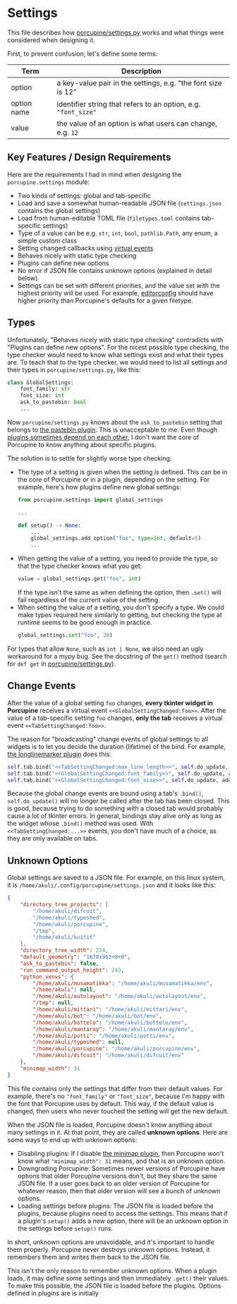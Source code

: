 # Settings

This file describes how [porcupine/settings.py](../porcupine/settings.py) works
and what things were considered when designing it.

First, to prevent confusion, let's define some terms:

| Term          | Description                                                       |
|---------------|-------------------------------------------------------------------|
| option        | a key-value pair in the settings, e.g. "the font size is 12"      |
| option name   | identifier string that refers to an option, e.g. `"font_size"`    |
| value         | the value of an option is what users can change, e.g. `12`        |


## Key Features / Design Requirements

Here are the requirements I had in mind when designing the `porcupine.settings` module:
- Two kinds of settings: global and tab-specific
- Load and save a somewhat human-readable JSON file (`settings.json` contains the global settings)
- Load from human-editable TOML file (`filetypes.toml` contains tab-specific settings)
- Type of a value can be e.g. `str`, `int`, `bool`, `pathlib.Path`, any enum, a simple custom class
- Setting changed callbacks using [virtual events](virtual-events.md)
- Behaves nicely with static type checking
- Plugins can define new options
- No error if JSON file contains unknown options (explained in detail below)
- Settings can be set with different priorities, and the value set with the highest priority will be used.
    For example, [editorconfig](https://editorconfig.org/) should have higher priority
    than Porcupine's defaults for a given filetype.


## Types

Unfortunately, "Behaves nicely with static type checking" contradicts with
"Plugins can define new options".
For the nicest possible type checking, the type checker would need to know
what settings exist and what their types are.
To teach that to the type checker,
we would need to list all settings and their types in `porcupine/settings.py`, like this:

```python
class GlobalSettings:
    font_family: str
    font_size: int
    ask_to_pastebin: bool
    ...
```

Now `porcupine/settings.py` knows about the `ask_to_pastebin` setting that belongs to
[the pastebin plugin](../porcupine/plugins/pastebin.py).
This is unacceptable to me.
Even though [plugins sometimes depend on each other](architecture-and-design.md#communicating-between-plugins),
I don't want the core of Porcupine to know anything about specific plugins.

The solution is to settle for slightly worse type checking:
- The type of a setting is given when the setting is defined.
    This can be in the core of Porcupine or in a plugin, depending on the setting.
    For example, here's how plugins define new global settings:
    ```python
    from porcupine.settings import global_settings

    ...

    def setup() -> None:
        ...
        global_settings.add_option("foo", type=int, default=5)
        ...
    ```
- When getting the value of a setting, you need to provide the type,
    so that the type checker knows what you get:
    ```python
    value = global_settings.get("foo", int)
    ```
    If the type isn't the same as when defining the option,
    then `.set()` will fail regardless of the current value of the setting.
- When setting the value of a setting, you don't specify a type.
    We could make types required here similarly to getting, but
    checking the type at runtime seems to be good enough in practice.
    ```python
    global_settings.set("foo", 20)
    ```

For types that allow `None`, such as `int | None`,
we also need an ugly workaround for a mypy bug.
See the docstring of the `get()` method
(search for `def get` in [porcupine/settings.py](../porcupine/settings.py)).


## Change Events

After the value of a global setting `foo` changes,
**every tkinter widget in Porcupine** receives a virtual event `<<GlobalSettingChanged:foo>>`.
After the value of a tab-specific setting `foo` changes,
**only the tab** receives a virtual event `<<TabSettingChanged:foo>>`.

The reason for "broadcasting" change events of global settings to all widgets
is to let you decide the duration (lifetime) of the bind.
For example, [the longlinemarker plugin](../porcupine/plugins/longlinemarker.py) does this:

```python
self.tab.bind("<<TabSettingChanged:max_line_length>>", self.do_update, add=True)
self.tab.bind("<<GlobalSettingChanged:font_family>>", self.do_update, add=True)
self.tab.bind("<<GlobalSettingChanged:font_size>>", self.do_update, add=True)
```

Because the global change events are bound using a tab's `.bind()`,
`self.do_update()` will no longer be called after the tab has been closed.
This is good, because trying to do something with a closed tab
would probably cause a lot of tkinter errors.
In general, bindings stay alive only as long as the widget whose `.bind()` method was used.
With `<<TabSettingChanged:...>>` events, you don't have much of a choice, as they are only available on tabs.


## Unknown Options

Global settings are saved to a JSON file.
For example, on this linux system,
it is `/home/akuli/.config/porcupine/settings.json` and it looks like this:

```json
{
    "directory_tree_projects": [
        "/home/akuli/difcuit",
        "/home/akuli/typeshed",
        "/home/akuli/porcupine",
        "/tmp",
        "/home/akuli/kuitit"
    ],
    "directory_tree_width": 214,
    "default_geometry": "1678x963+0+0",
    "ask_to_pastebin": false,
    "run_command_output_height": 243,
    "python_venvs": {
        "/home/akuli/musamatikka": "/home/akuli/musamatikka/env",
        "/home/akuli": null,
        "/home/akuli/autolayout": "/home/akuli/autolayout/env",
        "/tmp": null,
        "/home/akuli/mittari": "/home/akuli/mittari/env",
        "/home/akuli/bot": "/home/akuli/bot/env",
        "/home/akuli/bottelo": "/home/akuli/bottelo/env",
        "/home/akuli/mantaray": "/home/akuli/mantaray/env",
        "/home/akuli/potti": "/home/akuli/potti/env",
        "/home/akuli/typeshed": null,
        "/home/akuli/porcupine": "/home/akuli/porcupine/env",
        "/home/akuli/difcuit": "/home/akuli/difcuit/env"
    },
    "minimap_width": 31
}
```

This file contains only the settings that differ from their default values.
For example, there's no `"font_family"` or `"font_size"`,
because I'm happy with the font that Porcupine uses by default.
This way, if the default value is changed,
then users who never touched the setting will get the new default.

When the JSON file is loaded, Porcupine doesn't know anything about many settings in it.
At that point, they are called **unknown options**.
Here are some ways to end up with unknown options:
- Disabling plugins: If I disable [the minimap plugin](../porcupine/plugins/minimap.py),
    then Porcupine won't know what `"minimap_width": 31` means,
    and that is an unknown option.
- Downgrading Porcupine: Sometimes newer versions of Porcupine have options that older Porcupine versions don't,
    but they share the same JSON file.
    If a user goes back to an older version of Porcupine for whatever reason,
    then that older version will see a bunch of unknown options.
- Loading settings before plugins: The JSON file is loaded before the plugins,
    because plugins need to access the settings.
    This means that if a plugin's `setup()` adds a new option,
    there will be an unknown option in the settings before `setup()` runs.

In short, unknown options are unavoidable, and it's important to handle them properly.
Porcupine never destroys unknown options.
Instead, it remembers them and writes them back to the JSON file.

This isn't the only reason to remember unknown options.
When a plugin loads, it may define some settings and then immediately `.get()` their values.
To make this possible, the JSON file is loaded before the plugins.
Options defined in plugins are is initially
